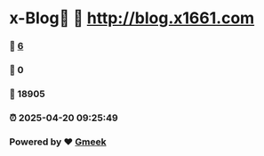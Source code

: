 # x-Blog🍃 :link: http://blog.x1661.com 
### :page_facing_up: [6](http://blog.x1661.com/tag.html) 
### :speech_balloon: 0 
### :hibiscus: 18905 
### :alarm_clock: 2025-04-20 09:25:49 
### Powered by :heart: [Gmeek](https://github.com/Meekdai/Gmeek)
